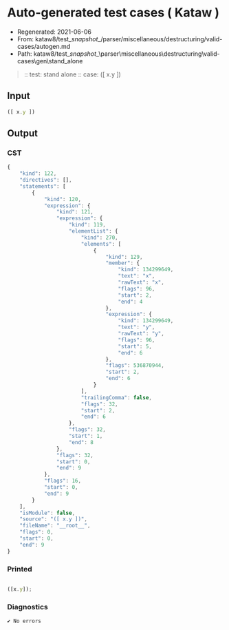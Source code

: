 # Auto-generated test cases ( Kataw )
- Regenerated: 2021-06-06
- From: kataw8/test\__snapshot__/parser/miscellaneous/destructuring/valid-cases/autogen.md
- Path: kataw8/test\__snapshot__\parser\miscellaneous\destructuring\valid-cases\gen\stand_alone
> :: test: stand alone
> :: case: ([ x.y ])
## Input

`````js
([ x.y ])
`````
## Output

### CST

```javascript
{
    "kind": 122,
    "directives": [],
    "statements": [
        {
            "kind": 120,
            "expression": {
                "kind": 121,
                "expression": {
                    "kind": 119,
                    "elementList": {
                        "kind": 270,
                        "elements": [
                            {
                                "kind": 129,
                                "member": {
                                    "kind": 134299649,
                                    "text": "x",
                                    "rawText": "x",
                                    "flags": 96,
                                    "start": 2,
                                    "end": 4
                                },
                                "expression": {
                                    "kind": 134299649,
                                    "text": "y",
                                    "rawText": "y",
                                    "flags": 96,
                                    "start": 5,
                                    "end": 6
                                },
                                "flags": 536870944,
                                "start": 2,
                                "end": 6
                            }
                        ],
                        "trailingComma": false,
                        "flags": 32,
                        "start": 2,
                        "end": 6
                    },
                    "flags": 32,
                    "start": 1,
                    "end": 8
                },
                "flags": 32,
                "start": 0,
                "end": 9
            },
            "flags": 16,
            "start": 0,
            "end": 9
        }
    ],
    "isModule": false,
    "source": "([ x.y ])",
    "fileName": "__root__",
    "flags": 0,
    "start": 0,
    "end": 9
}
```

### Printed

```javascript

([x.y]);
```

### Diagnostics

```javascript
✔ No errors
```


